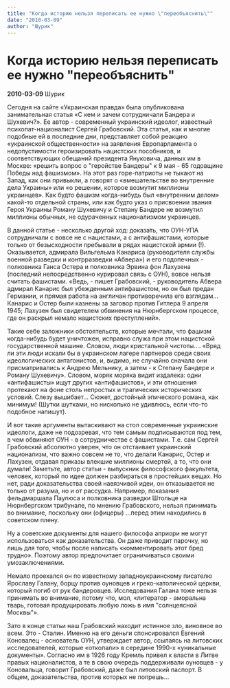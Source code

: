 ```yaml
---
title: "Когда историю нельзя переписать ее нужно \"переобъяснить\""
date: "2010-03-09"
author: "Шурик"
---
```


# Когда историю нельзя переписать ее нужно "переобъяснить"

**2010-03-09** Шурик

Сегодня на сайте «Украинская правда» была опубликована занимательная статья «С кем и зачем сотрудничали Бандера и Шухевич?». Ее автор - современный украинский идеолог, известный психопат-националист Сергей Грабовский. Эта статья, как и многие подобные ей в последние дни, представляет собой реакцию «украинской общественности» на заявления Европарламента о недопустимости героизировать нацистских пособников, и соответствующих обещаний президента Януковича, данных им в Москве: «решить вопрос о "геройстве Бандеры" к 9 мая - 65 годовщине Победы над фашизмом». На этот раз горе-патриоты не тыкают на Запад, как они привыкли, а говорят о «вмешательстве во внутренние дела Украины» или «о решении, которое возмутит миллионы украинцев». Как будто фашизм когда-нибудь был «внутренним делом» какой-то отдельной страны, или как будто указ о присвоении звания Героя Украины Роману Шухевичу и Степану Бандере не возмутил миллионы обычных, не одураченных национализмом украинцев.

В данной статье - несколько другой ход: доказать, что ОУН-УПА сотрудничали с вовсе не с нацистами, а с антифашистами, которые только от безысходности пребывали в рядах нацистской армии (!). Оказывается, адмирала Вильгельма Канариса (руководителя службы военной разведки и контрразведки «Абвера») и его подопечных - полковника Ганса Остера и полковника Эрвина фон Лахузена (последний непосредственно курировал связь с ОУН), вовсе нельзя считать фашистами. «Ведь, - пишет Грабовский, - руководитель Абвера адмирал Канарис был убежденным антифашистом, но он был предан Германии, и прямая работа на англичан противоречила его взглядам... Канарис и Остер были казнены за заговор против Гитлера 9 апреля 1945; Лахузен был свидетелем обвинения на Нюрнбергском процессе, где он раскрыл немало нацистских преступлений».

Такие себе заложники обстоятельств, которые мечтали, что фашизм когда-нибудь будет уничтожен, исправно служа при этом нацистской государственной машине. Словом, люди кристальной чистоты.... «Вряд ли эти люди искали бы в украинском лагере партнеров среди своих идеологических антагонистов, и, видимо, не случайно сначала они присматривались к Андрею Мельнику, а затем - к Степану Бандере и Роману Шухевичу». Словом, моряк моряка видит издалека: одни «антифашисты» ищут других «антифашистов», и эти отношения протекают на фоне столь непростых и трагических исторических условий. Слезу вышибает... Сюжет, достойный эпического романа, как минимум! (Шутки шутками, но нисколько не удивлюсь, если что-то подобное напишут).

И вот такие аргументы вытаскивают на стол современные украинские идеологи, даже не подозревая, что тем самым подписываются под тем, в чем обвиняют ОУН - в сотрудничестве с фашистами. Т.е. сам Сергей Грабовский абсолютно уверен, что он отстаивает украинский национализм, что важно совсем не то, что делали Канарис, Остер и Лахузен, отдавая приказы влекшие миллионы смертей, а то, что они думали! Заметьте, автор статьи - выпускник философского факультета, человек, который по идее должен разбираться в простейших вещах. Но нет, ради доказательства своей навязчивой идеи, он отказывается не только от разума, но и от рассудка. Например, показания фельдмаршала Паулюса и полковника разведки Штольце на Нюрнбергском трибунале, по мнению Грабовского, нельзя принимать во внимание, поскольку они (офицеры) ...перед этим находились в советском плену.

Ну а советские документы для нашего философа априори не могут использоваться как доказательства. Он даже приводит парочку, но лишь для того, чтобы после написать «комментировать этот бред трудно». Поэтому автор предпочитает ограничиваться своими умозаключениями.

Немало проехался он по известному западноукраинскому писателю Ярославу Галану, борцу против оуновцев и греко-католической церкви, который погиб от рук бандеровцев. Исследования Галана тоже нельзя принимать во внимание, потому что, мол, «литератор - аморальна тварь, готовая продуцировать любую ложь в имя "солнцеясной Москвы"».

Зато в конце статьи наш Грабовский находит истинное зло, виновное во всем. Это - Сталин. Именно на его деньги спонсировался Евгений Коновалец - основатель ОУН, утверждает автор, ссылаясь на литовских исследователей, которые «откопали» в середине 1990-х «уникальные документы». Согласно им в 1926 году Кремль привел к власти в Литве правых националистов, а те в свою очередь поддерживали оуновцев - у Коновальца, говорит Грабовский, даже был литовский паспорт. В общем, доказательства, против которых не попрешь...